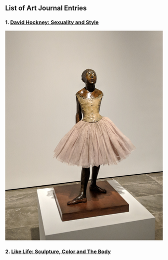 ## List of Art Journal Entries
### 1. [David Hockney: Sexuality and Style](Timmypoyu.github.io/ArtMemos1)

![cover photo 1](https://github.com/Timmypoyu/Timmypoyu.github.io/blob/master/ArtMemo2/IMG_20180330_162454.jpg?raw=true)

### 2. [Like Life: Sculpture, Color and The Body](Timmypoyu.github.io/ArtMemo2)
